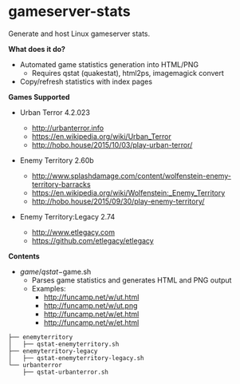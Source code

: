 gameserver-stats
===================

Generate and host Linux gameserver stats.

**What does it do?**
   - Automated game statistics generation into HTML/PNG
      - Requires qstat (quakestat), html2ps, imagemagick convert
   - Copy/refresh statistics with index pages
 
**Games Supported**

   - Urban Terror 4.2.023
      * http://urbanterror.info
      * https://en.wikipedia.org/wiki/Urban_Terror
      * http://hobo.house/2015/10/03/play-urban-terror/

   - Enemy Territory 2.60b
      * http://www.splashdamage.com/content/wolfenstein-enemy-territory-barracks
      * https://en.wikipedia.org/wiki/Wolfenstein:_Enemy_Territory
      * http://hobo.house/2015/09/30/play-enemy-territory/

   - Enemy Territory:Legacy 2.74
      * http://www.etlegacy.com
      * https://github.com/etlegacy/etlegacy

**Contents**

   - $game/qstat-$game.sh
      - Parses game statistics and generates HTML and PNG output
      - Examples:
         - http://funcamp.net/w/ut.html 
         - http://funcamp.net/w/ut.png
         - http://funcamp.net/w/et.html
         - http://funcamp.net/w/et.html

```
├── enemyterritory
│   ├── qstat-enemyterritory.sh
├── enemyterritory-legacy
│   ├── qstat-enemyterritory-legacy.sh
└── urbanterror
    ├── qstat-urbanterror.sh
```
